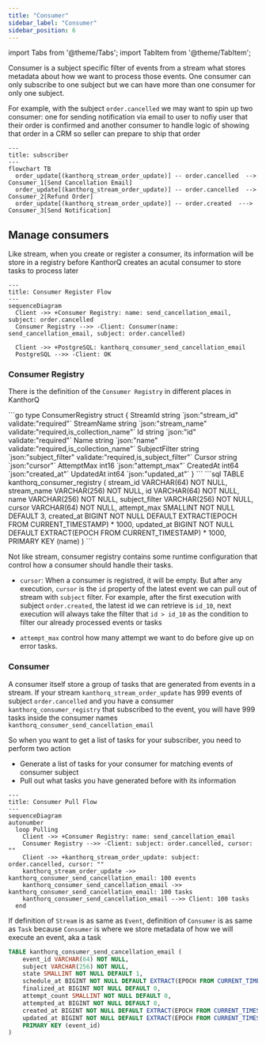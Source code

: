 ```yaml
---
title: "Consumer"
sidebar_label: "Consumer"
sidebar_position: 6
---
```


import Tabs from '@theme/Tabs';
import TabItem from '@theme/TabItem';

Consumer is a subject specific filter of events from a stream what stores metadata about how we want to process those events. One consumer can only subscribe to one subject but we can have more than one consumer for only one subject.

For example, with the subject `order.cancelled` we may want to spin up two consumer: one for sending notification via email to user to nofiy user that their order is confirmed and another consumer to handle logic of showing that order in a CRM so seller can prepare to ship that order

```mermaid
---
title: subscriber
---
flowchart TB
  order_update[(kanthorq_stream_order_update)] -- order.cancelled  --> Consumer_1[Send Cancellation Email]
  order_update[(kanthorq_stream_order_update)] -- order.cancelled  --> Consumer_2[Refund Order]
  order_update[(kanthorq_stream_order_update)] -- order.created  ---> Consumer_3[Send Notification]
```

## Manage consumers

Like stream, when you create or register a consumer, its information will be store in a registry before KanthorQ creates an acutal consumer to store tasks to process later

```mermaid
---
title: Consumer Register Flow
---
sequenceDiagram
  Client ->> +Consumer Registry: name: send_cancellation_email, subject: order.cancelled
  Consumer Registry -->> -Client: Consumer(name: send_cancellation_email, subject: order.cancelled)

  Client ->> +PostgreSQL: kanthorq_consumer_send_cancellation_email
  PostgreSQL -->> -Client: OK
```

### Consumer Registry

There is the definition of the `Consumer Registry` in different places in KanthorQ

<Tabs>
  <TabItem value="go" label="Go" default>
    ```go
    type ConsumerRegistry struct {
      StreamId      string `json:"stream_id" validate:"required"`
      StreamName    string `json:"stream_name" validate:"required,is_collection_name"`
      Id            string `json:"id" validate:"required"`
      Name          string `json:"name" validate:"required,is_collection_name"`
      SubjectFilter string `json:"subject_filter" validate:"required,is_subject_filter"`
      Cursor        string `json:"cursor"`
      AttemptMax    int16  `json:"attempt_max"`
      CreatedAt     int64  `json:"created_at"`
      UpdatedAt     int64  `json:"updated_at"`
    }
    ```
  </TabItem>
  <TabItem value="postgresql" label="PostgreSQL">
    ```sql
    TABLE kanthorq_consumer_registry (
      stream_id VARCHAR(64) NOT NULL,
      stream_name VARCHAR(256) NOT NULL,
      id VARCHAR(64) NOT NULL,
      name VARCHAR(256) NOT NULL,
      subject_filter VARCHAR(256) NOT NULL,
      cursor VARCHAR(64) NOT NULL,
      attempt_max SMALLINT NOT NULL DEFAULT 3,
      created_at BIGINT NOT NULL DEFAULT EXTRACT(EPOCH FROM CURRENT_TIMESTAMP) * 1000,
      updated_at BIGINT NOT NULL DEFAULT EXTRACT(EPOCH FROM CURRENT_TIMESTAMP) * 1000,
      PRIMARY KEY (name)
    )
    ```
  </TabItem>
</Tabs>

Not like stream, consumer registry contains some runtime configuration that control how a consumer should handle their tasks.

- `cursor`: When a consumer is registred, it will be empty. But after any execution, `cursor` is the `id` property of the latest event we can pull out of stream with `subject` filter. For example, after the first execution with subject `order.created`, the latest id we can retrieve is `id_10`, next execution will always take the filter that `id > id_10` as the condition to filter our already processed events or tasks

- `attempt_max` control how many attempt we want to do before give up on error tasks.

### Consumer

A consumer itself store a group of tasks that are generated from events in a stream. If your stream `kanthorq_stream_order_update` has 999 events of subject `order.cancelled` and you have a consumer `kanthorq_consumer_registry` that subscribed to the event, you will have 999 tasks inside the consumer names `kanthorq_consumer_send_cancellation_email`

So when you want to get a list of tasks for your subscriber, you need to perform two action

- Generate a list of tasks for your consumer for matching events of consumer subject
- Pull out what tasks you have generated before with its information

```mermaid
---
title: Consumer Pull Flow
---
sequenceDiagram
autonumber
  loop Pulling
    Client ->> +Consumer Registry: name: send_cancellation_email
    Consumer Registry -->> -Client: subject: order.cancelled, cursor: ""
    Client ->> +kanthorq_stream_order_update: subject: order.cancelled, cursor: ""
    kanthorq_stream_order_update ->> kanthorq_consumer_send_cancellation_email: 100 events
    kanthorq_consumer_send_cancellation_email ->> kanthorq_consumer_send_cancellation_email: 100 tasks
    kanthorq_consumer_send_cancellation_email -->> Client: 100 tasks
  end
```

If definition of `Stream` is as same as `Event`, definition of `Consumer` is as same as `Task` because `Consumer` is where we store metadata of how we will execute an event, aka a task

```sql
TABLE kanthorq_consumer_send_cancellation_email (
	event_id VARCHAR(64) NOT NULL,
	subject VARCHAR(256) NOT NULL,
	state SMALLINT NOT NULL DEFAULT 1,
	schedule_at BIGINT NOT NULL DEFAULT EXTRACT(EPOCH FROM CURRENT_TIMESTAMP) * 1000,
	finalized_at BIGINT NOT NULL DEFAULT 0,
	attempt_count SMALLINT NOT NULL DEFAULT 0,
	attempted_at BIGINT NOT NULL DEFAULT 0,
	created_at BIGINT NOT NULL DEFAULT EXTRACT(EPOCH FROM CURRENT_TIMESTAMP) * 1000,
	updated_at BIGINT NOT NULL DEFAULT EXTRACT(EPOCH FROM CURRENT_TIMESTAMP) * 1000,
	PRIMARY KEY (event_id)
)
```
